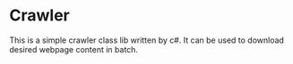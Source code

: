 # Crawler
This is a simple crawler class lib written by c#. It can be used to download desired webpage content in batch.
